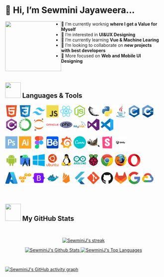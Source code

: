 # 👋 Hi, I’m Sewmini Jayaweera...

<p align="center"><img align="left" width="180" height="160" margin-right="60px" src="https://github.com/M0nica/M0nica/blob/main/octomonica/m0nica-octocat-rotating.gif?raw=true" height="180"></p>
            
- 🔭 I'm currently worknig **where I get a Value for Myself**
- 👀 I’m interested in **UI&UX Designing**
- 🌱 I’m currently learning **Vue & Machine Learing**
- 💞️ I’m looking to collaborate on **new projects with best developers**
- 🎯 More focused on **Web and Mobile UI Designing**

<br>

## <img style="height: 50px; width: 50px;" src="https://img.icons8.com/color/48/null/hourglass.png"/> Languages & Tools

<p>
<img src="https://raw.githubusercontent.com/devicons/devicon/master/icons/html5/html5-original.svg" alt="html5" width="40" height="40"> 
<img src="https://raw.githubusercontent.com/devicons/devicon/master/icons/css3/css3-original.svg" alt="css3" width="40" height="40">
<img src="https://github.com/devicons/devicon/blob/master/icons/tailwindcss/tailwindcss-plain.svg" alt="tailwindcss" width="40" height="40">
<img src="https://raw.githubusercontent.com/devicons/devicon/master/icons/javascript/javascript-original.svg" alt="javascript" width="40" height="40">
<img src="https://github.com/devicons/devicon/blob/master/icons/react/react-original.svg" alt="react" width="40" height="40">
<img src="https://github.com/devicons/devicon/blob/master/icons/nodejs/nodejs-original.svg" alt="nodejs" width="40" height="40">
<img src="https://github.com/devicons/devicon/blob/master/icons/flask/flask-original.svg" alt="flask" width="40" height="40"> 
<img src="https://raw.githubusercontent.com/devicons/devicon/master/icons/python/python-original.svg" alt="python" width="40" height="40"> 
<img src="https://raw.githubusercontent.com/devicons/devicon/master/icons/java/java-original.svg" alt="java" width="40" height="40"> 
<img src="https://raw.githubusercontent.com/devicons/devicon/master/icons/c/c-original.svg" alt="c" width="40" height="40"> 
<img src="https://raw.githubusercontent.com/devicons/devicon/master/icons/cplusplus/cplusplus-original.svg" alt="cplusplus" width="40" height="40"> 
<img src="https://raw.githubusercontent.com/devicons/devicon/master/icons/csharp/csharp-original.svg" alt="csharp" width="40" height="40">
<img src="https://github.com/devicons/devicon/blob/master/icons/anaconda/anaconda-original.svg" alt="anaconda" width="40" height="40">
<img src="https://github.com/devicons/devicon/blob/master/icons/jupyter/jupyter-original.svg" alt="jupyter" width="40" height="40">
<img src="https://raw.githubusercontent.com/devicons/devicon/master/icons/oracle/oracle-original.svg" alt="oracle" width="40" height="40"> 
<img src="https://raw.githubusercontent.com/devicons/devicon/master/icons/php/php-original.svg" alt="php" width="40" height="40"> 
<img src="https://raw.githubusercontent.com/devicons/devicon/master/icons/mysql/mysql-original-wordmark.svg" alt="mysql" width="40" height="40"> 
<img src="https://raw.githubusercontent.com/devicons/devicon/master/icons/visualstudio/visualstudio-plain.svg" alt="visualstudio" width="40" height="40"> 
<img src="https://github.com/devicons/devicon/blob/master/icons/vscode/vscode-original.svg" alt="vscode" width="40" height="40"> 
</p>

<p>
<img src="https://raw.githubusercontent.com/devicons/devicon/master/icons/photoshop/photoshop-plain.svg" alt="photoshop" width="40" height="40"> 
<img src="https://raw.githubusercontent.com/devicons/devicon/master/icons/illustrator/illustrator-plain.svg" alt="illustrator" width="40" height="40">
<img src="https://github.com/devicons/devicon/blob/master/icons/figma/figma-original.svg" alt="figma" width="40" height="40">
<img src="https://github.com/devicons/devicon/blob/master/icons/behance/behance-original.svg" alt="behance" width="40" height="40">
<img src="https://github.com/devicons/devicon/blob/master/icons/grafana/grafana-original.svg" alt="grafana" width="40" height="40">  
<img src="https://raw.githubusercontent.com/devicons/devicon/master/icons/canva/canva-original.svg" alt="canva" width="40" height="40"> 
<img src="https://raw.githubusercontent.com/devicons/devicon/master/icons/gimp/gimp-original.svg" alt="gimp" width="40" height="40">
<img src="https://github.com/devicons/devicon/blob/master/icons/storybook/storybook-original.svg" alt="storybook" width="40" height="40"> 
<img src="https://raw.githubusercontent.com/devicons/devicon/master/icons/unity/unity-original-wordmark.svg" alt="unity" width="40" height="40">
</p>
	
<p>
<img src="https://raw.githubusercontent.com/devicons/devicon/master/icons/android/android-original.svg" alt="android" width="40" height="40"> 
<img src="https://raw.githubusercontent.com/devicons/devicon/master/icons/androidstudio/androidstudio-original.svg" alt="androidstudio" width="40" height="40"> 
<img src="https://raw.githubusercontent.com/devicons/devicon/master/icons/windows8/windows8-original.svg" alt="windows8" width="40" height="40"> 
<img src="https://raw.githubusercontent.com/devicons/devicon/master/icons/ubuntu/ubuntu-plain-wordmark.svg" alt="ubuntu" width="40" height="40"> 
<img src="https://raw.githubusercontent.com/devicons/devicon/master/icons/linux/linux-original.svg" alt="linux" width="40" height="40"> 
<img src="https://raw.githubusercontent.com/devicons/devicon/master/icons/arduino/arduino-original-wordmark.svg" alt="arduino" width="40" height="40"> 
<img src="https://raw.githubusercontent.com/devicons/devicon/master/icons/raspberrypi/raspberrypi-original.svg" alt="raspberrypi" width="40" height="40"> 
<img src="https://raw.githubusercontent.com/devicons/devicon/master/icons/chrome/chrome-original.svg" alt="chrome" width="40" height="40"> 
<img src="https://raw.githubusercontent.com/devicons/devicon/master/icons/firefox/firefox-original.svg" alt="firefox" width="40" height="40"> 
<img src="https://raw.githubusercontent.com/devicons/devicon/master/icons/opera/opera-original.svg" alt="opera" width="40" height="40">
</p>

<p>
<img src="https://raw.githubusercontent.com/devicons/devicon/master/icons/azure/azure-original.svg" alt="azure" width="40" height="40">
<img src="https://github.com/devicons/devicon/blob/master/icons/amazonwebservices/amazonwebservices-original.svg" alt="amazon" width="40" height="40"> 
<img src="https://raw.githubusercontent.com/devicons/devicon/master/icons/bootstrap/bootstrap-original.svg" alt="bootstrap" width="40" height="40"> 
<img src="https://raw.githubusercontent.com/devicons/devicon/master/icons/docker/docker-original.svg" alt="docker" width="40" height="40"> 
<img src="https://raw.githubusercontent.com/devicons/devicon/master/icons/firebase/firebase-plain.svg" alt="firebase" width="40" height="40"> 
<img src="https://raw.githubusercontent.com/devicons/devicon/master/icons/flutter/flutter-original.svg" alt="flutter" width="40" height="40"> 
<img src="https://raw.githubusercontent.com/devicons/devicon/master/icons/git/git-original.svg" alt="git" width="40" height="40"> 
<img src="https://raw.githubusercontent.com/devicons/devicon/master/icons/github/github-original.svg" alt="github" width="40" height="40"> 
<img src="https://raw.githubusercontent.com/devicons/devicon/master/icons/gitlab/gitlab-original.svg" alt="gitlab" width="40" height="40">  
<img src="https://raw.githubusercontent.com/devicons/devicon/master/icons/google/google-original.svg" alt="google" width="40" height="40"> 
<img src="https://raw.githubusercontent.com/devicons/devicon/master/icons/googlecloud/googlecloud-original.svg" alt="googlecloud" width="40" height="40">
</p>
<br/>

## <img style="height: 55px; width: 50px;" src="https://img.icons8.com/fluency/48/null/bullish.png"/> My GitHub Stats
  
<br/>
<p align="center">
    <a href="https://github.com/SewminiJ/github-readme-streak-stats">
        <img title="🔥 Get streak stats for your profile at git.io/streak-stats" alt="SewminiJ's streak" src="https://streak-stats.demolab.com/?user=SewminiJ&theme=black-ice&hide_border=true&stroke=0000&background=060A0CD0"/>
    </a>
 </p>
 <p align="center">
   <a href="https://github.com/SewminiJ/github-readme-stats"><img alt="SewminiJ's Github Stats" src="https://github-readme-stats.vercel.app/api?username=SewminiJ&show_icons=true&count_private=true&theme=react&hide_border=true&bg_color=0D1117" />
   </a><a href="https://github.com/SewminiJ/github-readme-stats"><img alt="SewminiJ's Top Languages" src="https://github-readme-stats.vercel.app/api/top-langs/?username=SewminiJ&langs_count=8&count_private=true&layout=compact&theme=react&hide_border=true&bg_color=0D1117" /></a>
</p>

<br/>

[![SewminiJ's GitHub activity graph](https://github-readme-activity-graph.cyclic.app/graph?username=SewminiJ&theme=react-dark)](https://github.com/SewminiJ/github-readme-activity-graph)

<br/>

<!---## <img style="height: 50px; width: 50px;" src="https://img.icons8.com/emoji/48/null/snake-emoji.png"/> Watch my contribution graph get eaten by the snake 

![snake gif](https://github.com/SewminiJ/SewminiJ/blob/output/github-contribution-grid-snake.gif)--->



<!---
SewminiJ/SewminiJ is a ✨ special ✨ repository because its `README.md` (this file) appears on your GitHub profile.
You can click the Preview link to take a look at your changes.
--->
